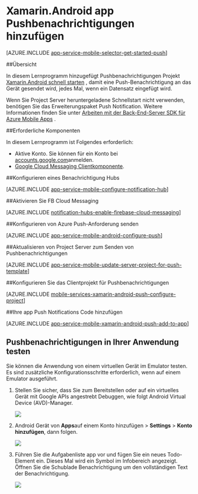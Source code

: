 <properties
    pageTitle="Xamarin.Android app Pushbenachrichtigungen hinzufügen | Azure App Service"
    description="Informationen Sie zum Verwenden von Azure App Service und Azure Notification Hubs Xamarin.Android app Pushbenachrichtigungen an"
    services="app-service\mobile"
    documentationCenter="xamarin"
    authors="ysxu"
    manager="erikre"
    editor=""/>

<tags
    ms.service="app-service-mobile"
    ms.workload="mobile"
    ms.tgt_pltfrm="mobile-xamarin-android"
    ms.devlang="dotnet"
    ms.topic="article"
    ms.date="10/12/2016"
    ms.author="yuaxu"/>

# <a name="add-push-notifications-to-your-xamarinandroid-app"></a>Xamarin.Android app Pushbenachrichtigungen hinzufügen

[AZURE.INCLUDE [app-service-mobile-selector-get-started-push](../../includes/app-service-mobile-selector-get-started-push.md)]

##<a name="overview"></a>Übersicht


In diesem Lernprogramm hinzugefügt Pushbenachrichtigungen Projekt [Xamarin.Android schnell starten](app-service-mobile-windows-store-dotnet-get-started.md) , damit eine Push-Benachrichtigung an das Gerät gesendet wird, jedes Mal, wenn ein Datensatz eingefügt wird.

Wenn Sie Project Server heruntergeladene Schnellstart nicht verwenden, benötigen Sie das Erweiterungspaket Push Notification. Weitere Informationen finden Sie unter [Arbeiten mit der Back-End-Server SDK für Azure Mobile Apps](app-service-mobile-dotnet-backend-how-to-use-server-sdk.md) .


##<a name="prerequisites"></a>Erforderliche Komponenten

In diesem Lernprogramm ist Folgendes erforderlich:

+ Aktive Konto. Sie können für ein Konto bei [accounts.google.com](http://go.microsoft.com/fwlink/p/?LinkId=268302)anmelden.
+ [Google Cloud Messaging Clientkomponente](http://components.xamarin.com/view/GCMClient/).

##<a name="configure-hub"></a>Konfigurieren eines Benachrichtigung Hubs

[AZURE.INCLUDE [app-service-mobile-configure-notification-hub](../../includes/app-service-mobile-configure-notification-hub.md)]

##<a id="register"></a>Aktivieren Sie FB Cloud Messaging

[AZURE.INCLUDE [notification-hubs-enable-firebase-cloud-messaging](../../includes/notification-hubs-enable-firebase-cloud-messaging.md)]

##<a name="configure-azure-to-send-push-requests"></a>Konfigurieren von Azure Push-Anforderung senden

[AZURE.INCLUDE [app-service-mobile-android-configure-push](../../includes/app-service-mobile-android-configure-push-for-firebase.md)]

##<a id="update-server"></a>Aktualisieren von Project Server zum Senden von Pushbenachrichtigungen

[AZURE.INCLUDE [app-service-mobile-update-server-project-for-push-template](../../includes/app-service-mobile-update-server-project-for-push-template.md)]

##<a id="configure-app"></a>Konfigurieren Sie das Clientprojekt für Pushbenachrichtigungen

[AZURE.INCLUDE [mobile-services-xamarin-android-push-configure-project](../../includes/mobile-services-xamarin-android-push-configure-project.md)]

##<a id="add-push"></a>Ihre app Push Notifications Code hinzufügen

[AZURE.INCLUDE [app-service-mobile-xamarin-android-push-add-to-app](../../includes/app-service-mobile-xamarin-android-push-add-to-app.md)]

## <a name="test"></a>Pushbenachrichtigungen in Ihrer Anwendung testen

Sie können die Anwendung von einem virtuellen Gerät im Emulator testen. Es sind zusätzliche Konfigurationsschritte erforderlich, wenn auf einem Emulator ausgeführt.

1. Stellen Sie sicher, dass Sie zum Bereitstellen oder auf ein virtuelles Gerät mit Google APIs angestrebt Debuggen, wie folgt Android Virtual Device (AVD)-Manager.

    ![](./media/app-service-mobile-xamarin-android-get-started-push/google-apis-avd-settings.png)

2. Android Gerät von **Apps**auf einem Konto hinzufügen > **Settings** > **Konto hinzufügen**, dann folgen.

    ![](./media/app-service-mobile-xamarin-android-get-started-push/add-google-account.png)

3. Führen Sie die Aufgabenliste app vor und fügen Sie ein neues Todo-Element ein. Dieses Mal wird ein Symbol im Infobereich angezeigt. Öffnen Sie die Schublade Benachrichtigung um den vollständigen Text der Benachrichtigung.

    ![](./media/app-service-mobile-xamarin-android-get-started-push/android-notifications.png)


<!-- URLs. -->
[Xamarin.Android quick start]: app-service-mobile-xamarin-android-get-started.md
[Google Cloud Messaging Client Component]: http://components.xamarin.com/view/GCMClient/
[Azure Mobile Services Component]: http://components.xamarin.com/view/azure-mobile-services/
